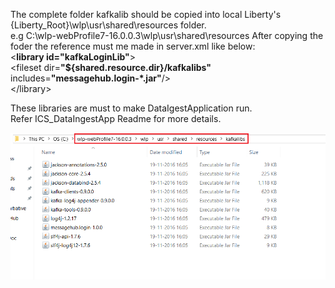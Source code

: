 The complete folder kafkalib should be copied into local Liberty's {Liberty_Root}\wlp\usr\shared\resources folder. <br/>
e.g C:\wlp-webProfile7-16.0.0.3\wlp\usr\shared\resources
After copying the foder the reference must me made in server.xml like below:
<br/>
  &#60;<b>library id="kafkaLoginLib"</b>&#62; <br/>
          &#60;fileset dir=<b>"${shared.resource.dir}/kafkalibs"</b> includes=<b>"messagehub.login-*.jar"</b>&#47;&#62; <br/> &#60;&#47;library&#62;
 
 These libraries are must to make DataIgestApplication run. <br/>
 Refer ICS_DataIngestApp Readme for more details. 

![alt tag](https://github.com/ibm-cloud-architecture/industrial-cloud-solutioning/blob/master/ICS_KafkaLibs/kafkalib.png)
